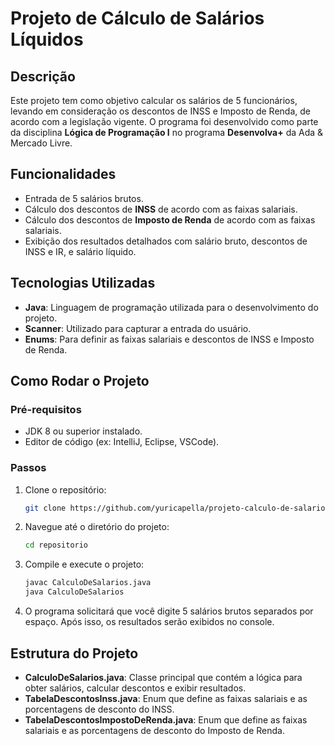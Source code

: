 # Projeto de Cálculo de Salários Líquidos

## Descrição

Este projeto tem como objetivo calcular os salários de 5 funcionários, levando em consideração os descontos de INSS e Imposto de Renda, de acordo com a legislação vigente. O programa foi desenvolvido como parte da disciplina **Lógica de Programação I** no programa **Desenvolva+** da Ada & Mercado Livre.

## Funcionalidades

- Entrada de 5 salários brutos.
- Cálculo dos descontos de **INSS** de acordo com as faixas salariais.
- Cálculo dos descontos de **Imposto de Renda** de acordo com as faixas salariais.
- Exibição dos resultados detalhados com salário bruto, descontos de INSS e IR, e salário líquido.

## Tecnologias Utilizadas

- **Java**: Linguagem de programação utilizada para o desenvolvimento do projeto.
- **Scanner**: Utilizado para capturar a entrada do usuário.
- **Enums**: Para definir as faixas salariais e descontos de INSS e Imposto de Renda.

## Como Rodar o Projeto

### Pré-requisitos

- JDK 8 ou superior instalado.
- Editor de código (ex: IntelliJ, Eclipse, VSCode).

### Passos

1. Clone o repositório:

    ```bash
    git clone https://github.com/yuricapella/projeto-calculo-de-salario.git
    ```

2. Navegue até o diretório do projeto:

    ```bash
    cd repositorio
    ```

3. Compile e execute o projeto:

    ```bash
    javac CalculoDeSalarios.java
    java CalculoDeSalarios
    ```

4. O programa solicitará que você digite 5 salários brutos separados por espaço. Após isso, os resultados serão exibidos no console.

## Estrutura do Projeto

- **CalculoDeSalarios.java**: Classe principal que contém a lógica para obter salários, calcular descontos e exibir resultados.
- **TabelaDescontosInss.java**: Enum que define as faixas salariais e as porcentagens de desconto do INSS.
- **TabelaDescontosImpostoDeRenda.java**: Enum que define as faixas salariais e as porcentagens de desconto do Imposto de Renda.
  

